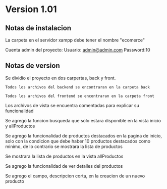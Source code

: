 # Version 1.01

## Notas de instalacion
La carpeta en el servidor xampp debe tener el nombre "ecomerce"

Cuenta admin del proyecto: Usuario: admin@admin.com Password:10

## Notas de version
Se dividio el proyecto en dos carpertas, back y front.

    Todos los archivos del backend se encontraran en la carpeta back

    Todos los archivos del frontend se encontraran en la carpeta front

Los archivos de vista se encuentra comentadas para explicar su funcionalidad

Se agrego la funcion busqueda que solo estara disponible en la vista inicio y allProductos

Se agrego la funcionalidad de productos destacados en la pagina de inicio, solo con la condicion que debe haber 10 productos destacados como minimo, de lo contrario se mostrara la lista de productos

Se mostrara la lista de productos en la vista allProductos

Se agrego la funcionalidad de  ver detalles del productos

Se agrego el campo, descripcion corta, en la creacion de un nuevo producto




